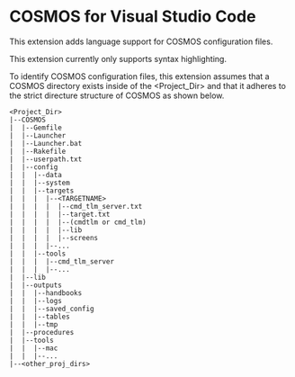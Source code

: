 # COSMOS for Visual Studio Code

This extension adds language support for COSMOS configuration files.

This extension currently only supports syntax highlighting.

To identify COSMOS configuration files, this extension assumes that a COSMOS directory exists inside of the <Project_Dir> and that it adheres to the strict directure structure of COSMOS as shown below.

```
<Project_Dir>
|--COSMOS
|  |--Gemfile
|  |--Launcher
|  |--Launcher.bat
|  |--Rakefile
|  |--userpath.txt
|  |--config
|  |  |--data
|  |  |--system
|  |  |--targets
|  |  |  |--<TARGETNAME>
|  |  |  |  |--cmd_tlm_server.txt
|  |  |  |  |--target.txt
|  |  |  |  |--(cmdtlm or cmd_tlm)
|  |  |  |  |--lib
|  |  |  |  |--screens
|  |  |  |--...
|  |  |--tools
|  |  |  |--cmd_tlm_server
|  |  |  |--...
|  |--lib
|  |--outputs
|  |  |--handbooks
|  |  |--logs
|  |  |--saved_config
|  |  |--tables
|  |  |--tmp
|  |--procedures
|  |--tools
|  |  |--mac
|  |  |--...
|--<other_proj_dirs>
```